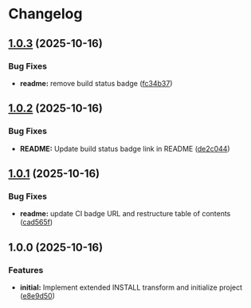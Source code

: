 # Changelog

## [1.0.3](https://github.com/ioncakephper/markdown-magic-install-extended/compare/v1.0.2...v1.0.3) (2025-10-16)


### Bug Fixes

* **readme:** remove build status badge ([fc34b37](https://github.com/ioncakephper/markdown-magic-install-extended/commit/fc34b37aad1f021e997ae1286b9d500dd797e6ee))

## [1.0.2](https://github.com/ioncakephper/markdown-magic-install-extended/compare/v1.0.1...v1.0.2) (2025-10-16)


### Bug Fixes

* **README:** Update build status badge link in README ([de2c044](https://github.com/ioncakephper/markdown-magic-install-extended/commit/de2c0444e700d5085011a782da422b97f8fa598f))

## [1.0.1](https://github.com/ioncakephper/markdown-magic-install-extended/compare/v1.0.0...v1.0.1) (2025-10-16)


### Bug Fixes

* **readme:** update CI badge URL and restructure table of contents ([cad565f](https://github.com/ioncakephper/markdown-magic-install-extended/commit/cad565fdab7b650a5ef22fc41b9f33cd5a2fd845))

## 1.0.0 (2025-10-16)

### Features

- **initial:** Implement extended INSTALL transform and initialize project ([e8e9d50](https://github.com/ioncakephper/markdown-magic-install-extended/commit/e8e9d5036ba4253ec234b4791950b270e988f12e))
